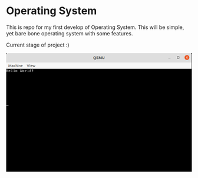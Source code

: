 # Operating System

This is repo for my first develop of Operating System. This will be simple, yet bare bone operating system with some features.

Current stage of project :)

![os](./images/os_1.png)